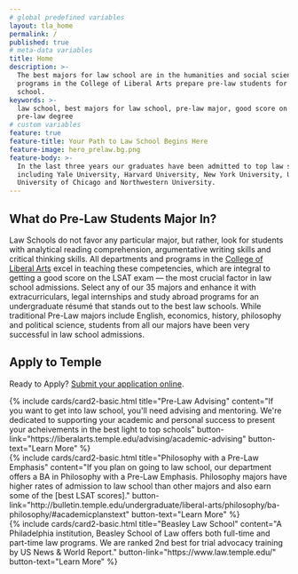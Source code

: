 ```yaml
---
# global predefined variables
layout: tla_home
permalink: /
published: true
# meta-data variables
title: Home
description: >-
  The best majors for law school are in the humanities and social sciences. All
  programs in the College of Liberal Arts prepare pre-law students for law
  school.
keywords: >-
  law school, best majors for law school, pre-law major, good score on LSAT,
  pre-law degree
# custom variables
feature: true
feature-title: Your Path to Law School Begins Here
feature-image: hero_prelaw.bg.png
feature-body: >-
  In the last three years our graduates have been admitted to top law schools
  including Yale University, Harvard University, New York University, UPenn,
  University of Chicago and Northwestern University.
---
```

## What do Pre-Law Students Major In?
Law Schools do not favor any particular major, but rather, look for students with analytical reading comprehension, argumentative writing skills and critical thinking skills. All departments and programs in the [College of Liberal Arts](https://liberalarts.temple.edu/) excel in teaching these competencies, which are integral to getting a good score on the LSAT exam — the most crucial factor in law school admissions. Select any of our 35 majors and enhance it with extracurriculars, legal internships and study abroad programs for an undergraduate résumé that stands out to the best law schools. While traditional Pre-Law majors include English, economics, history, philosophy and political science, students from all our majors have been very successful in law school admissions.

## Apply to Temple
Ready to Apply? [Submit your application online](http://admissions.temple.edu/apply).

<div class="row row-wide">
  <div class="col m12 l4">{% include cards/card2-basic.html
    title="Pre-Law Advising"
    content="If you want to get into law school, you'll need advising and mentoring. We're dedicated to supporting your academic and personal success to present your acheivements in the best light to top schools"
    button-link="https://liberalarts.temple.edu/advising/academic-advising"
    button-text="Learn More" %}
  </div>
  <div class="col m12 l4">{% include cards/card2-basic.html
    title="Philosophy with a Pre-Law Emphasis"
    content="If you plan on going to law school, our department offers a BA in Philosophy with a Pre-Law Emphasis. Philosophy majors have higher rates of admission to law school than other majors and also earn some of the [best LSAT scores]."
    button-link="http://bulletin.temple.edu/undergraduate/liberal-arts/philosophy/ba-philosophy/#academicplanstext"
    button-text="Learn More" %}
    </div>
    <div class="col m12 l4">{% include cards/card2-basic.html
      title="Beasley Law School"
      content="A Philadelphia institution, Beasley School of Law offers both full-time and part-time law programs. We are ranked 2nd best for trial advocacy training by US News & World Report."
      button-link="https://www.law.temple.edu/"
      button-text="Learn More" %}
    </div>
</div>
